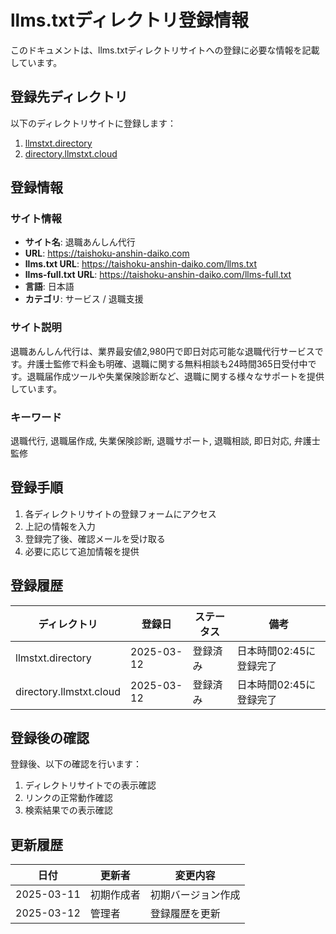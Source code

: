 # llms.txtディレクトリ登録情報

このドキュメントは、llms.txtディレクトリサイトへの登録に必要な情報を記載しています。

## 登録先ディレクトリ

以下のディレクトリサイトに登録します：

1. [llmstxt.directory](https://llmstxt.directory/)
2. [directory.llmstxt.cloud](https://directory.llmstxt.cloud/)

## 登録情報

### サイト情報

- **サイト名**: 退職あんしん代行
- **URL**: https://taishoku-anshin-daiko.com
- **llms.txt URL**: https://taishoku-anshin-daiko.com/llms.txt
- **llms-full.txt URL**: https://taishoku-anshin-daiko.com/llms-full.txt
- **言語**: 日本語
- **カテゴリ**: サービス / 退職支援

### サイト説明

退職あんしん代行は、業界最安値2,980円で即日対応可能な退職代行サービスです。弁護士監修で料金も明確、退職に関する無料相談も24時間365日受付中です。退職届作成ツールや失業保険診断など、退職に関する様々なサポートを提供しています。

### キーワード

退職代行, 退職届作成, 失業保険診断, 退職サポート, 退職相談, 即日対応, 弁護士監修

## 登録手順

1. 各ディレクトリサイトの登録フォームにアクセス
2. 上記の情報を入力
3. 登録完了後、確認メールを受け取る
4. 必要に応じて追加情報を提供

## 登録履歴

| ディレクトリ | 登録日 | ステータス | 備考 |
|------------|-------|----------|------|
| llmstxt.directory | 2025-03-12 | 登録済み | 日本時間02:45に登録完了 |
| directory.llmstxt.cloud | 2025-03-12 | 登録済み | 日本時間02:45に登録完了 |

## 登録後の確認

登録後、以下の確認を行います：

1. ディレクトリサイトでの表示確認
2. リンクの正常動作確認
3. 検索結果での表示確認

## 更新履歴

| 日付 | 更新者 | 変更内容 |
|------|--------|----------|
| 2025-03-11 | 初期作成者 | 初期バージョン作成 | 
| 2025-03-12 | 管理者 | 登録履歴を更新 | 